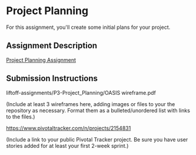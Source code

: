 # Project Planning
For this assignment, you'll create some initial plans for your project.

## Assignment Description
[Project Planning Assignment](https://education.launchcode.org/liftoff/assignments/planning/)

## Submission Instructions

liftoff-assignments/P3-Project_Planning/OASIS wireframe.pdf

(Include at least 3 wireframes here, adding images or files to your the repository as necessary. Format them as a bulleted/unordered list with links to the files.)

https://www.pivotaltracker.com/n/projects/2154831

(Include a link to your public Pivotal Tracker project. Be sure you have user stories added for at least your first 2-week sprint.)
